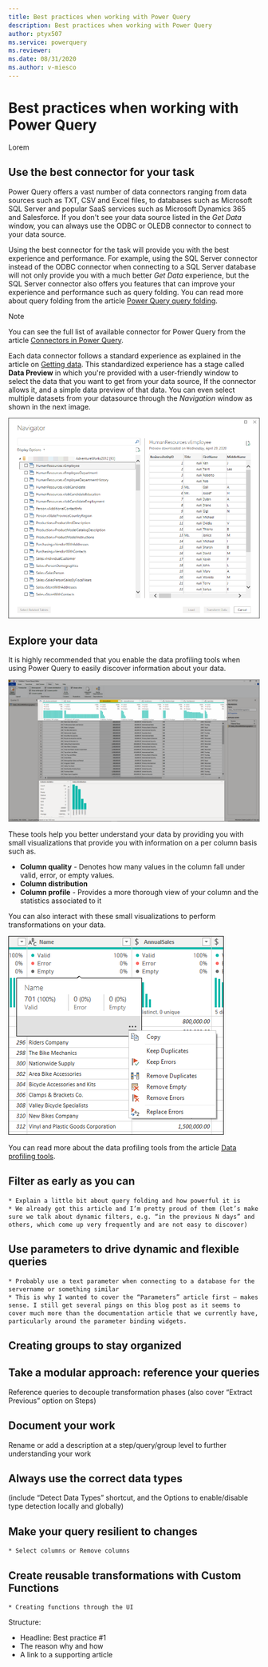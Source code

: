 ```yaml
---
title: Best practices when working with Power Query
description: Best practices when working with Power Query
author: ptyx507
ms.service: powerquery
ms.reviewer: 
ms.date: 08/31/2020
ms.author: v-miesco
---
```

# Best practices when working with Power Query

Lorem

## Use the best connector for your task

Power Query offers a vast number of data connectors ranging from data sources such as TXT, CSV and Excel files, to databases such as Microsoft SQL Server and popular SaaS services such as Microsoft Dynamics 365 and Salesforce. 
If you don't see your data source listed in the *Get Data* window, you can always use the ODBC or OLEDB connector to connect to your data source. 

Using the best connector for the task will provide you with the best experience and performance. For example, using the SQL Server connector instead of the ODBC connector when connecting to a SQL Server database will not only provide you with a much better *Get Data* experience, but the SQL Server connector also offers you features that can improve your experience and performance such as query folding. You can read more about query folding from the article [Power Query query folding](power-query-folding.md).

> [!NOTE]
> You can see the full list of available connector for Power Query from the article [Connectors in Power Query](Connectors/index.md).

Each data connector follows a standard experience as explained in the article on [Getting data](get-data-experience.md). This standardized experience has a stage called **Data Preview** in which you're provided with a user-friendly window to select the data that you want to get from your data source, If the connector allows it, and a simple data preview of that data. You can even select multiple datasets from your datasource through the *Navigation* window as shown in the next image.

![Sample navigator window](images/me-navigator.png)

## Explore your data

It is highly recommended that you enable the data profiling tools when using Power Query to easily discover information about  your data.

![Data preview or data profiling tools in Power Query](images/me-data-preview-tools-enabled-v2.png)

These tools help you better understand your data by providing you with small visualizations that provide you with information on a per column basis such as.
* **Column quality** - Denotes how many values in the column fall under valid, error, or empty values.
* **Column distribution**
* **Column profile** - Provides a more thorough view of your column and the statistics associated to it

You can also interact with these small visualizations to perform transformations on your data.

![Data Quality hover options](images/me-column-quality-hover.png)

You can read more about the data profiling tools from the article [Data profiling tools](data-profiling-tools.md).

## Filter as early as you can
    * Explain a little bit about query folding and how powerful it is
    * We already got this article and I’m pretty proud of them (let’s make sure we talk about dynamic filters, e.g. “in the previous N days” and others, which come up very frequently and are not easy to discover)
## Use parameters to drive dynamic and flexible queries
    * Probably use a text parameter when connecting to a database for the servername or something similar
    * This is why I wanted to cover the “Parameters” article first – makes sense. I still get several pings on this blog post as it seems to cover much more than the documentation article that we currently have, particularly around the parameter binding widgets.
## Creating groups to stay organized
## Take a modular approach: reference your queries
Reference queries to decouple transformation phases 
(also cover “Extract Previous” option on Steps)
## Document your work 
Rename or add a description at a step/query/group level to further understanding your work
## Always use the correct data types 
(include “Detect Data Types” shortcut, and the Options to enable/disable type detection locally and globally)
## Make your query resilient to changes
    * Select columns or Remove columns
## Create reusable transformations with Custom Functions
    * Creating functions through the UI

Structure:
*	Headline: Best practice #1
*	The reason why and how
*	A link to a supporting article

